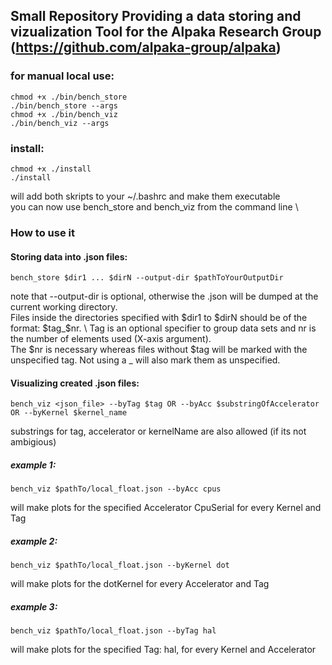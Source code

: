## Small Repository Providing a data storing and vizualization Tool for the Alpaka Research Group (https://github.com/alpaka-group/alpaka)
### for manual local use:
	chmod +x ./bin/bench_store
	./bin/bench_store --args	
	chmod +x ./bin/bench_viz
	./bin/bench_viz --args
### install:
	chmod +x ./install
	./install
will add both skripts to your ~/.bashrc and make them executable  \
you can now use bench_store and bench_viz from the command line  \
### How to use it
#### Storing data into .json files:
	bench_store $dir1 ... $dirN --output-dir $pathToYourOutputDir
note that --output-dir is optional, otherwise the .json will be dumped at the current working directory.   	\
Files inside the directories specified with $dir1 to $dirN should be of the format: $tag_$nr.     	\ 
Tag is an optional specifier to group data sets and nr is the number of elements used (X-axis argument).   	\
The $nr is necessary whereas files without $tag will be marked with the unspecified tag. Not using a _ will also mark them as unspecified. 
#### Visualizing created .json files: 
	bench_viz <json_file> --byTag $tag OR --byAcc $substringOfAccelerator OR --byKernel $kernel_name
substrings for tag, accelerator or kernelName are also allowed (if its not ambigious)
##### example 1:
	bench_viz $pathTo/local_float.json --byAcc cpus 
will make plots for the specified Accelerator CpuSerial for every Kernel and Tag
##### example 2:
	bench_viz $pathTo/local_float.json --byKernel dot
will make plots for the dotKernel for every Accelerator and Tag
##### example 3:
	bench_viz $pathTo/local_float.json --byTag hal
will make plots for the specified Tag: hal, for every Kernel and Accelerator
